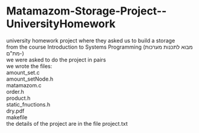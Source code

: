 # Matamazom-Storage-Project--UniversityHomework
university homework project where they asked us to build a storage<br>
from the course Introduction to Systems Programming (מבוא לתכנות מערכות -מת"ם)<br>
we were asked to do the project in pairs<br>
we wrote the files:<br>
  amount_set.c<br>
  amount_setNode.h<br>
  matamazom.c<br>
  order.h<br>
  product.h<br>
  static_fnuctions.h<br>
  dry.pdf<br>
  makefile<br>
the details of the project are in the file project.txt
